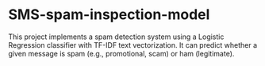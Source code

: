 # SMS-spam-inspection-model
This project implements a spam detection system using a Logistic Regression classifier with TF-IDF text vectorization. It can predict whether a given message is spam (e.g., promotional, scam) or ham (legitimate).
